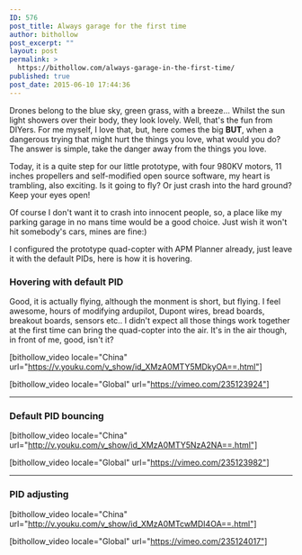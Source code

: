 ```yaml
---
ID: 576
post_title: Always garage for the first time
author: bithollow
post_excerpt: ""
layout: post
permalink: >
  https://bithollow.com/always-garage-in-the-first-time/
published: true
post_date: 2015-06-10 17:44:36
---
```

Drones belong to the blue sky, green grass, with a breeze... Whilst the sun light showers over their body, they look lovely. Well, that's the fun from DIYers. For me myself, I love that, but, here comes the big **BUT**, when a dangerous trying that might hurt the things you love, what would you do? The answer is simple, take the danger away from the things you love.

Today, it is a quite step for our little prototype, with four 980KV motors, 11 inches propellers and self-modified open source software, my heart is trambling, also exciting. Is it going to fly? Or just crash into the hard ground? Keep your eyes open!

Of course I don't want it to crash into innocent people, so, a place like my parking garage in no mans time would be a good choice. Just wish it won't hit somebody's cars, mines are fine:)

I configured the prototype quad-copter with APM Planner already, just leave it with the default PIDs, here is how it is hovering.

### Hovering with default PID ###

Good, it is actually flying, although the monment is short, but flying. I feel awesome, hours of modifying ardupilot, Dupont wires, bread boards, breakout boards, sensors etc.. I didn't expect all those things work together at the first time can bring the quad-copter into the air. It's in the air though, in front of me, good, isn't it?

[bithollow_video locale="China" url="https://v.youku.com/v_show/id_XMzA0MTY5MDkyOA==.html"]

[bithollow_video locale="Global" url="https://vimeo.com/235123924"]

---

### Default PID bouncing ###

[bithollow_video locale="China" url="http://v.youku.com/v_show/id_XMzA0MTY5NzA2NA==.html"]

[bithollow_video locale="Global" url="https://vimeo.com/235123982"]

---

### PID adjusting ###

[bithollow_video locale="China" url="http://v.youku.com/v_show/id_XMzA0MTcwMDI4OA==.html"]

[bithollow_video locale="Global" url="https://vimeo.com/235124017"]